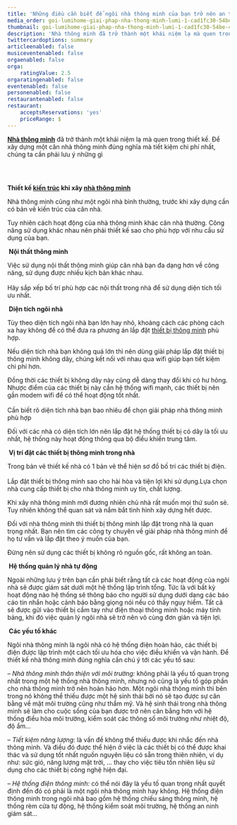 ```yaml
---
title: 'Những điều cần biết để ngôi nhà thông minh của bạn trở nên an toàn hơn.'
media_order: goi-lumihome-giai-phap-nha-thong-minh-lumi-1-cad1fc30-54be-474d-aa05-25de29f3a2dd_2.jpg
thumbnail: goi-lumihome-giai-phap-nha-thong-minh-lumi-1-cad1fc30-54be-474d-aa05-25de29f3a2dd_2.jpg
description: 'Nhà thông minh đã trở thành một khái niệm lạ mà quen trong thiết kế. Để xây dựng một căn nhà thông minh đúng nghĩa mà tiết kiệm chi phí nhất, chúng ta cần phải lưu ý những gì'
twittercardoptions: summary
articleenabled: false
musiceventenabled: false
orgaenabled: false
orga:
    ratingValue: 2.5
orgaratingenabled: false
eventenabled: false
personenabled: false
restaurantenabled: false
restaurant:
    acceptsReservations: 'yes'
    priceRange: $
---
```


<p><strong><a href="http://tapchitaichinh.vn/tags/bmjDoCB0aMO0bmcgbWluaCA=/nha-thong-minh.html" target="_blank" rel="noopener">Nh&agrave; th&ocirc;ng minh</a></strong>&nbsp;đ&atilde; trở th&agrave;nh một kh&aacute;i niệm lạ m&agrave; quen trong thiết kế. Để x&acirc;y dựng một căn nh&agrave; th&ocirc;ng minh đ&uacute;ng nghĩa m&agrave; tiết kiệm chi ph&iacute; nhất, ch&uacute;ng ta cần phải lưu &yacute; những g&igrave;</p>
<p><img src="/giahan/tin-tuc/nhung-dieu-can-biet-de-ngoi-nha-thong-minh-cua-ban-tro-nen-an-toan-hon/goi-lumihome-giai-phap-nha-thong-minh-lumi-1-cad1fc30-54be-474d-aa05-25de29f3a2dd_2.jpg" alt="" /></p>
<p>&nbsp;</p>
<div><strong>Thiết kế&nbsp;<a href="http://tapchitaichinh.vn/tags/ICBraeG6v24gdHLDumM=/kien-truc.html" target="_blank" rel="noopener">kiến tr&uacute;c</a>&nbsp;khi x&acirc;y&nbsp;<a href="http://tapchitaichinh.vn/tags/bmjDoCB0aMO0bmcgbWluaCA=/nha-thong-minh.html" target="_blank" rel="noopener">nh&agrave; th&ocirc;ng minh</a></strong></div>
<p>Nh&agrave; th&ocirc;ng minh cũng như một ng&ocirc;i nh&agrave; b&igrave;nh thường, trước khi x&acirc;y dựng cần c&oacute; bản vẽ kiến tr&uacute;c của căn nh&agrave;.&nbsp;</p>
<p>Tuy nhi&ecirc;n c&aacute;ch hoạt động của nh&agrave; th&ocirc;ng minh kh&aacute;c căn nh&agrave; thường. C&ocirc;ng năng sử dụng kh&aacute;c nhau n&ecirc;n phải thiết kế sao cho ph&ugrave; hợp với nhu cầu sử dụng của bạn.</p>
<div><strong>&nbsp;Nội thất th&ocirc;ng minh</strong></div>
<p>Việc sử dụng nội thất th&ocirc;ng minh gi&uacute;p căn nh&agrave; bạn đa dạng hơn về c&ocirc;ng năng, sử dụng được nhiều kịch bản kh&aacute;c nhau.<br data-text="true" /><br data-text="true" />H&atilde;y sắp xếp bố tr&iacute; ph&ugrave; hợp c&aacute;c nội thất trong nh&agrave; để sử dụng diện t&iacute;ch tối ưu nhất.</p>
<div><strong>&nbsp;Diện t&iacute;ch ng&ocirc;i nh&agrave;</strong></div>
<p>T&ugrave;y theo diện t&iacute;ch ng&ocirc;i nh&agrave; bạn lớn hay nhỏ, khoảng c&aacute;ch c&aacute;c ph&ograve;ng c&aacute;ch xa hay kh&ocirc;ng để c&oacute; thể đưa ra phương &aacute;n lắp đặt&nbsp;<a href="http://tapchitaichinh.vn/tags/IHRoaeG6v3QgYuG7iyB0aMO0bmcgbWluaA==/thiet-bi-thong-minh.html" target="_blank" rel="noopener">thiết bị th&ocirc;ng minh</a>&nbsp;ph&ugrave; hợp.</p>
<p>Nếu diện t&iacute;ch nh&agrave; bạn kh&ocirc;ng qu&aacute; lớn th&igrave; n&ecirc;n d&ugrave;ng giải ph&aacute;p lắp đặt thiết bị th&ocirc;ng minh kh&ocirc;ng d&acirc;y, ch&uacute;ng kết nối với nhau qua wifi gi&uacute;p bạn tiết kiệm chi ph&iacute; hơn.</p>
<p>Đồng thời c&aacute;c thiết bị kh&ocirc;ng d&acirc;y n&agrave;y cũng dễ d&agrave;ng thay đổi khi c&oacute; hư hỏng. Nhược điểm của c&aacute;c thiết bị n&agrave;y cần hệ thống wifi mạnh, c&aacute;c thiết bị n&ecirc;n gần modem wifi để c&oacute; thể hoạt động tốt nhất.<br data-text="true" /><br data-text="true" />Cần biết r&otilde; diện t&iacute;ch nh&agrave; bạn bao nhi&ecirc;u để chọn giải ph&aacute;p nh&agrave; th&ocirc;ng minh ph&ugrave; hợp</p>
<p>Đối với c&aacute;c nh&agrave; c&oacute; diện t&iacute;ch lớn n&ecirc;n lắp đặt hệ thống thiết bị c&oacute; d&acirc;y l&agrave; tối ưu nhất, hệ thống n&agrave;y hoạt động th&ocirc;ng qua bộ điều khiển trung t&acirc;m.</p>
<div><strong>&nbsp;Vị tr&iacute; đặt c&aacute;c thiết bị th&ocirc;ng minh trong nh&agrave;</strong></div>
<p>Trong bản vẽ thiết kế nh&agrave; c&oacute; 1 bản vẽ thể hiện sơ đồ bố tr&iacute; c&aacute;c thiết bị điện.&nbsp;<br data-text="true" /><br data-text="true" />Lắp đặt thiết bị th&ocirc;ng minh sao cho h&agrave;i h&ograve;a v&agrave; tiện lợi khi sử dụng.Lựa chọn nh&agrave; cung cấp thiết bị cho nh&agrave; th&ocirc;ng minh uy t&iacute;n, chất lượng.</p>
<p>Khi x&acirc;y nh&agrave; th&ocirc;ng minh mới đương nhi&ecirc;n chủ nh&agrave; rất muốn mọi thứ su&ocirc;n sẻ. Tuy nhi&ecirc;n kh&ocirc;ng thể quan s&aacute;t v&agrave; nắm bắt t&igrave;nh h&igrave;nh x&acirc;y dựng hết được.</p>
<p>Đối với nh&agrave; th&ocirc;ng minh th&igrave; thiết bị th&ocirc;ng minh lắp đặt trong nh&agrave; l&agrave; quan trọng nhất. Bạn n&ecirc;n t&igrave;m c&aacute;c c&ocirc;ng ty chuy&ecirc;n về giải ph&aacute;p nh&agrave; th&ocirc;ng minh để họ tư vấn v&agrave; lắp đặt theo &yacute; muốn của bạn.</p>
<p>Đừng n&ecirc;n sử dụng c&aacute;c thiết bị kh&ocirc;ng r&otilde; nguồn gốc, rất kh&ocirc;ng an to&agrave;n.</p>
<div><strong>&nbsp;Hệ thống quản l&yacute; nh&agrave; tự động</strong></div>
<p>Ngo&agrave;i những lưu &yacute; tr&ecirc;n bạn cần phải biết rằng tất cả c&aacute;c hoạt động của ng&ocirc;i nh&agrave; sẽ được gi&aacute;m s&aacute;t dưới một hệ thống lập tr&igrave;nh tổng. Tức l&agrave; với bất kỳ hoạt động n&agrave;o hệ thống sẽ th&ocirc;ng b&aacute;o cho người sử dụng dưới dạng c&aacute;c b&aacute;o c&aacute;o tin nhắn hoặc cảnh b&aacute;o bằng giọng n&oacute;i nếu c&oacute; thấy nguy hiểm. Tất cả sẽ được gửi v&agrave;o thiết bị cầm tay như điện thoại th&ocirc;ng minh hoặc m&aacute;y t&iacute;nh bảng, khi đ&oacute; việc quản l&yacute; ng&ocirc;i nh&agrave; sẽ trở n&ecirc;n v&ocirc; c&ugrave;ng đơn giản v&agrave; tiện lợi.</p>
<div><strong>&nbsp;C&aacute;c yếu tố kh&aacute;c</strong></div>
<p>Ng&ocirc;i nh&agrave; th&ocirc;ng minh l&agrave; ng&ocirc;i nh&agrave; c&oacute; hệ thống điện ho&agrave;n hảo, c&aacute;c thiết bị điện được lập tr&igrave;nh một c&aacute;ch tối ưu h&oacute;a cho việc điều khiển v&agrave; vận h&agrave;nh. Để thiết kế nh&agrave; th&ocirc;ng minh đ&uacute;ng nghĩa cần ch&uacute; &yacute; tới c&aacute;c yếu tố sau:</p>
<p><em>&ndash; Nh&agrave; th&ocirc;ng minh th&acirc;n thiện với m&ocirc;i trường:</em>&nbsp;kh&ocirc;ng phải l&agrave; yếu tố quan trọng nhất trong một hệ thống nh&agrave; th&ocirc;ng minh, nhưng n&oacute; cũng l&agrave; yếu tố g&oacute;p phần cho nh&agrave; th&ocirc;ng minh trở n&ecirc;n ho&agrave;n hảo hơn. Một ng&ocirc;i nh&agrave; th&ocirc;ng minh th&igrave; b&ecirc;n trong n&oacute; kh&ocirc;ng thể thiếu được một hệ sinh th&aacute;i bởi n&oacute; sẽ tạo được sự c&acirc;n bằng về mặt m&ocirc;i trường cũng như thẩm mỹ. V&agrave; hệ sinh th&aacute;i trong nh&agrave; th&ocirc;ng minh sẽ l&agrave;m cho cuộc sống của bạn được trở n&ecirc;n c&acirc;n bằng hơn với hệ thống điều h&ograve;a m&ocirc;i trường, kiểm so&aacute;t c&aacute;c th&ocirc;ng số m&ocirc;i trường như nhiệt độ, độ ẩm&hellip;</p>
<p>&ndash;<em>&nbsp;Tiết kiệm năng lượng:</em>&nbsp;l&agrave; vấn đề kh&ocirc;ng thể thiếu được khi nhắc đến nh&agrave; th&ocirc;ng minh. V&agrave; điều đ&oacute; được thể hiện ở việc l&agrave; c&aacute;c thiết bị c&oacute; thể được khai th&aacute;c v&agrave; sử dụng tốt nhất nguồn nguy&ecirc;n liệu c&oacute; sẵn trong thi&ecirc;n nhi&ecirc;n, v&iacute; dụ như: sức gi&oacute;, năng lượng mặt trời, &hellip; thay cho việc ti&ecirc;u tốn nhi&ecirc;n liệu sử dụng cho c&aacute;c thiết bị c&ocirc;ng nghệ hiện đại.</p>
<p>&ndash;<em>&nbsp;Hệ thống điện th&ocirc;ng minh:</em>&nbsp;c&oacute; thể n&oacute;i đ&acirc;y l&agrave; yếu tố quan trọng nhất quyết định đến đ&oacute; c&oacute; phải l&agrave; một ng&ocirc;i nh&agrave; th&ocirc;ng minh hay kh&ocirc;ng. Hệ thống điện th&ocirc;ng minh trong ng&ocirc;i nh&agrave; bao gồm hệ thống chiếu s&aacute;ng th&ocirc;ng minh, hệ thống r&egrave;m cửa tự động, hệ thống kiểm so&aacute;t m&ocirc;i trường, hệ thống an ninh gi&aacute;m s&aacute;t&hellip;</p>